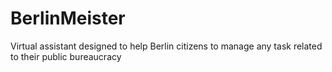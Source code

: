 # BerlinMeister
Virtual assistant designed to help Berlin citizens to manage any task related to their public bureaucracy 

